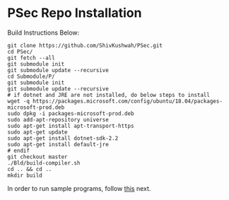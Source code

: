 # PSec Repo Installation

Build Instructions Below:

```shell
git clone https://github.com/ShivKushwah/PSec.git
cd PSec/
git fetch --all
git submodule init
git submodule update --recursive
cd Submodule/P/
git submodule init
git submodule update --recursive
# if dotnet and JRE are not installed, do below steps to install
wget -q https://packages.microsoft.com/config/ubuntu/18.04/packages-microsoft-prod.deb
sudo dpkg -i packages-microsoft-prod.deb
sudo add-apt-repository universe
sudo apt-get install apt-transport-https
sudo apt-get update
sudo apt-get install dotnet-sdk-2.2
sudo apt-get install default-jre
# endif
git checkout master
./Bld/build-compiler.sh
cd .. && cd ..
mkdir build
```

In order to run sample programs, follow [this](Running.md) next.